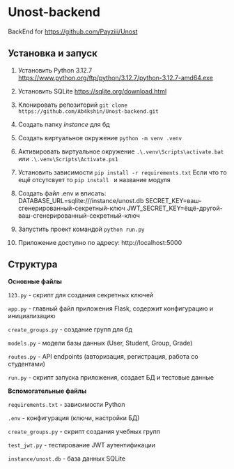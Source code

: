 # Unost-backend
BackEnd for https://github.com/Payziii/Unost

## Установка и запуск

1.  Установить Python 3.12.7 https://www.python.org/ftp/python/3.12.7/python-3.12.7-amd64.exe

2.  Установить SQLite https://sqlite.org/download.html

3.  Клонировать репозиторий `git clone https://github.com/Ab4kshin/Unost-backend.git`

4.  Создать папку *instance* для бд

5.  Создать виртуальное окружение `python -m venv .venv` 

6.  Активировать виртуальное окружение `.\.venv\Scripts\activate.bat` или `.\.venv\Scripts\Activate.ps1`

7.  Установить зависимости `pip install -r requirements.txt`
        Если что то ещё отсутсвует то `pip install ` и название модуля

8.  Создать файл .env и вписать:
        DATABASE_URL=sqlite:///instance/unost.db
        SECRET_KEY=ваш-сгенерированный-секретный-ключ
        JWT_SECRET_KEY=ёщё-другой-ваш-сгенерированный-секретный-ключ

9.  Запустить проект командой `python run.py`

10. Приложение доступно по адресу: http://localhost:5000

## Структура

**Основные файлы**

`123.py` - скрипт для создания секретных ключей

`app.py` - главный файл приложения Flask, содержит конфигурацию и инициализацию

`create_groups.py` - создание групп для бд

`models.py` - модели базы данных (User, Student, Group, Grade)

`routes.py` - API endpoints (авторизация, регистрация, работа со студентами)

`run.py` - скрипт запуска приложения, создает БД и тестовые данные

**Вспомогательные файлы**

`requirements.txt` - зависимости Python

`.env` - конфигурация (ключи, настройки БД)

`create_groups.py` - скрипт создания учебных групп

`test_jwt.py` - тестирование JWT аутентификации

`instance/unost.db` - база данных SQLite